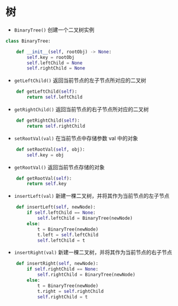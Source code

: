 # 树

- ```BinaryTree()``` 创建一个二叉树实例

```Python
class BinaryTree:

    def __init__(self, rootObj) -> None:
        self.key = rootObj
        self.leftChild = None
        self.rightChild = None
```

- ```getLeftChild()``` 返回当前节点的左子节点所对应的二叉树

```Python
    def getLeftChild(self):
        return self.leftChild
```

- ```getRightChild()``` 返回当前节点的右子节点所对应的二叉树

```Python
    def getRightChild(self):
        return self.rightChild
```

- ```setRootVal(val)``` 在当前节点中存储参数 val 中的对象

```Python
    def setRootVal(self, obj):
        self.key = obj
```

- ```getRootVal()``` 返回当前节点存储的对象

```Python
    def getRootVal(self):
        return self.key
```

- ```insertLeft(val)``` 新建一棵二叉树，并将其作为当前节点的左子节点

```Python
    def insertLeft(self, newNode):
        if self.leftChild == None:
            self.leftChild = BinaryTree(newNode)
        else:
            t = BinaryTree(newNode)
            t.left = self.leftChild
            self.leftChild = t
```

- ```insertRight(val)``` 新建一棵二叉树，并将其作为当前节点的右子节点

```Python
    def insertRight(self, newNode):
        if self.rightChild == None:
            self.rightChild = BinaryTree(newNode)
        else:
            t = BinaryTree(newNode)
            t.right = self.rightChild
            self.rightChild = t
```
